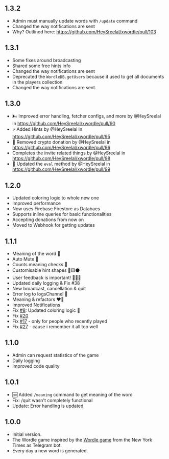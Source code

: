 ## 1.3.2

- Admin must manually update words with `/update` command
- Changed the way notifications are sent
- Why? Outlined here: https://github.com/HeySreelal/xwordle/pull/103 

## 1.3.1

- Some fixes around broadcasting
- Shared some free hints info
- Changed the way notifications are sent
- Deprecated the `WordleDB.getUsers` because it used to get all documents in the players collection
- Changed the way notifications are sent.

## 1.3.0

- 🌬️ Improved error handling, fetcher configs, and more by @HeySreelal in
  https://github.com/HeySreelal/xwordle/pull/90
- ⚡️ Added Hints by @HeySreelal in https://github.com/HeySreelal/xwordle/pull/95
- 🎁 Removed crypto donation by @HeySreelal in
  https://github.com/HeySreelal/xwordle/pull/96
- Completes the invite related things by @HeySreelal in
  https://github.com/HeySreelal/xwordle/pull/98
- 🚀 Updated the `eval` method by @HeySreelal in
  https://github.com/HeySreelal/xwordle/pull/99

## 1.2.0

- Updated coloring logic to whole new one
- Improved performance
- Now uses Firebase Firestore as Databaes
- Supports inline queries for basic functionalities
- Accepting donations from now on
- Moved to Webhook for getting updates

## 1.1.1

- Meaning of the word 📖
- Auto Mute 🔕
- Counts meaning checks 📖
- Customisable hint shapes 💚🟨⚫️
- User feedback is important! 👩🏻‍⚖️
- Updated daily logging & Fix #38
- New broadcast, cancellation & quit
- Error log to logsChannel 👀
- Meaning & refactors ❤️‍🔥
- Improved Notifications
- Fix [#8](https://github.com/HeySreelal/xwordle/issues/8): Updated coloring
  logic 🚀
- Fix [#20](https://github.com/HeySreelal/xwordle/issues/20)
- Fix [#17](https://github.com/HeySreelal/xwordle/issues/17) - only for people
  who recently played
- Fix [#27](https://github.com/HeySreelal/xwordle/issues/27) - cause i remember
  it all too well

## 1.1.0

- Admin can request statistics of the game
- Daily logging
- Improved code quality

## 1.0.1

- 🆕 Added `/meaning` command to get meaning of the word
- Fix: /quit wasn't completely functional
- Update: Error handling is updated

## 1.0.0

- Initial version.
- The Wordle game inspired by the
  [Wordle game](https://www.nytimes.com/games/wordle/index.html) from the New
  York Times as Telegram bot.
- Every day a new word is generated.
